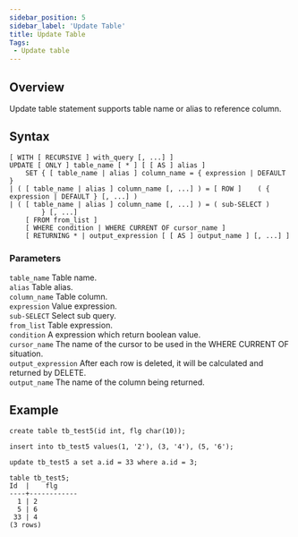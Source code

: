 ```yaml
---
sidebar_position: 5
sidebar_label: 'Update Table'
title: Update Table
Tags:
 - Update table
---
```


## Overview
Update table statement supports table name or alias to reference column.

## Syntax
```
[ WITH [ RECURSIVE ] with_query [, ...] ]
UPDATE [ ONLY ] table_name [ * ] [ [ AS ] alias ]
    SET { [ table_name | alias ] column_name = { expression | DEFAULT } 
| ( [ table_name | alias ] column_name [, ...] ) = [ ROW ]    ( { expression | DEFAULT } [, ...] )
| ( [ table_name | alias ] column_name [, ...] ) = ( sub-SELECT )
        } [, ...]
    [ FROM from_list ]
    [ WHERE condition | WHERE CURRENT OF cursor_name ]
    [ RETURNING * | output_expression [ [ AS ] output_name ] [, ...] ]
```

### **Parameters**
```table_name```
	Table name.  
```alias```
	Table alias.  
```column_name```
	Table column.  
```expression```
	Value expression.  
```sub-SELECT```
	Select sub query.  
```from_list```
	Table expression.  
```condition```
	A expression which return boolean value.  
```cursor_name```
	The name of the cursor to be used in the WHERE CURRENT OF situation.  
```output_expression```
	After each row is deleted, it will be calculated and returned by DELETE.  
```output_name```
	The name of the column being returned.  

## Example
```
create table tb_test5(id int, flg char(10));

insert into tb_test5 values(1, '2'), (3, '4'), (5, '6');

update tb_test5 a set a.id = 33 where a.id = 3;

table tb_test5;
Id  |    flg
----+------------
  1 | 2
  5 | 6
 33 | 4
(3 rows)
```

